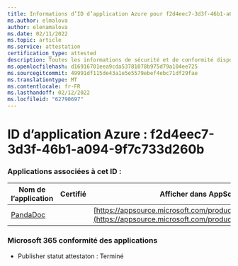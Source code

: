 ```yaml
---
title: Informations d’ID d’application Azure pour f2d4eec7-3d3f-46b1-a094-9f7c733d260b
ms.author: elmalova
author: elenamalova
ms.date: 02/11/2022
ms.topic: article
ms.service: attestation
certification_type: attested
description: Toutes les informations de sécurité et de conformité disponibles pour f2d4eec7-3d3f-46b1-a094-9f7c733d260b.
ms.openlocfilehash: d16916701eea9cda53781078b975d79a104ee725
ms.sourcegitcommit: 49991df115de43a1e5e5579ebef4ebc71df29fae
ms.translationtype: MT
ms.contentlocale: fr-FR
ms.lasthandoff: 02/12/2022
ms.locfileid: "62790697"
---
```

# <a name="azure-app-id-f2d4eec7-3d3f-46b1-a094-9f7c733d260b"></a>ID d’application Azure : f2d4eec7-3d3f-46b1-a094-9f7c733d260b


### <a name="apps-associated-with-this-id"></a>Applications associées à cet ID :
| **Nom de l’application** | **Certifié** | **Afficher dans AppSource** |
|--------------|---------------|-----------------------|
| [PandaDoc](https://docs.microsoft.com/microsoft-365-app-certification/forward/WA200002927) |  | [https://appsource.microsoft.com/product/office/WA200002927](https://appsource.microsoft.com/product/office/WA200002927) |

### <a name="microsoft-365-app-compliance-status"></a>Microsoft 365 conformité des applications
- Publisher statut attestaton : Terminé

